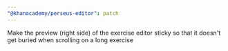 ```yaml
---
"@khanacademy/perseus-editor": patch
---
```


Make the preview (right side) of the exercise editor sticky so that it doesn't get buried when scrolling on a long exercise
